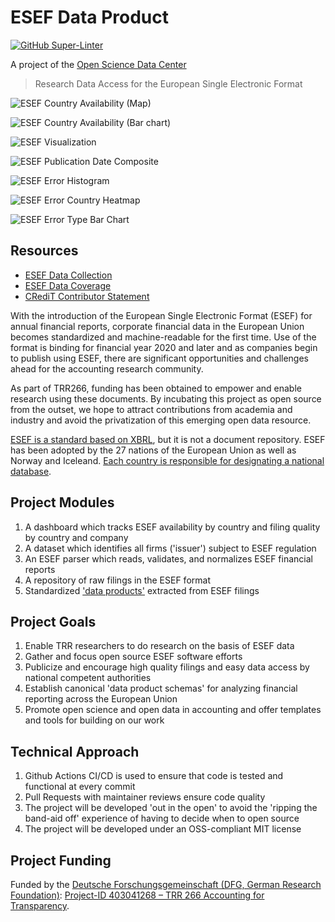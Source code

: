 # ESEF Data Product

[![GitHub Super-Linter](https://github.com/trr266/esef/workflows/Lint%20Code%20Base/badge.svg)](https://github.com/marketplace/actions/super-linter)

A project of the [Open Science Data Center][c02]

> Research Data Access for the European Single Electronic Format

![ESEF Country Availability (Map)](figs/esef_country_availability_map.svg)

![ESEF Country Availability (Bar chart)](figs/esef_country_availability_bar.svg)

![ESEF Visualization](figs/esef_mandate_overview.svg)

![ESEF Publication Date Composite](figs/esef_publication_date_composite.svg)

![ESEF Error Histogram](figs/esef_error_hist.svg)

![ESEF Error Country Heatmap](figs/esef_error_country_heatmap.svg)

![ESEF Error Type Bar Chart](figs/esef_error_type_freq_bar.svg)

## Resources

- [ESEF Data Collection](docs/data_collection.md)
- [ESEF Data Coverage](docs/data_coverage.md)
- [CRediT Contributor Statement](docs/contributors.yaml)

With the introduction of the European Single Electronic Format (ESEF) for annual financial reports, corporate financial data
in the European Union becomes standardized and machine-readable for the first time. Use of the format is binding for
financial year 2020 and later and as companies begin to publish using ESEF, there are significant opportunities and challenges ahead
for the accounting research community.

As part of TRR266, funding has been obtained to empower and enable research using these documents.
By incubating this project as open source from the outset, we hope to attract contributions from academia and industry
and avoid the privatization of this emerging open data resource.

[ESEF is a standard based on XBRL][esef_home], but it is not a document repository. ESEF has been adopted by the 27 nations
of the European Union as well as Norway and Iceleand.
[Each country is responsible for designating a national database][competent_authorities].

## Project Modules

1. A dashboard which tracks ESEF availability by country and filing quality by country and company
2. A dataset which identifies all firms ('issuer') subject to ESEF regulation
3. An ESEF parser which reads, validates, and normalizes ESEF financial reports
4. A repository of raw filings in the ESEF format
5. Standardized ['data products'][data_product] extracted from ESEF filings

## Project Goals

1. Enable TRR researchers to do research on the basis of ESEF data
2. Gather and focus open source ESEF software efforts
3. Publicize and encourage high quality filings and easy data access by national competent authorities
4. Establish canonical 'data product schemas' for analyzing financial reporting across the European Union
5. Promote open science and open data in accounting and offer templates and tools for building on our work

## Technical Approach

1. Github Actions CI/CD is used to ensure that code is tested and functional at every commit
2. Pull Requests with maintainer reviews ensure code quality
3. The project will be developed 'out in the open' to avoid the 'ripping the band-aid off' experience of having to decide when to open source
4. The project will be developed under an OSS-compliant MIT license

## Project Funding

Funded by the [Deutsche Forschungsgemeinschaft (DFG, German Research Foundation)][dfg]: [Project-ID 403041268 – TRR 266 Accounting for Transparency][trr_266].

[esef_home]: https://www.esma.europa.eu/policy-activities/corporate-disclosure/european-single-electronic-format
[competent_authorities]: https://www.esma.europa.eu/access-regulated-information
[data_product]: https://martinfowler.com/articles/data-mesh-principles.html#DataAsAProduct
[trr_266]: https://www.accounting-for-transparency.de
[dfg]: https://www.dfg.de
[c02]: https://www.accounting-for-transparency.de/project/open-science-data-center/
